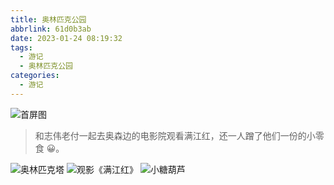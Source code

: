 ```yaml
---
title: 奥林匹克公园
abbrlink: 61d0b3ab
date: 2023-01-24 08:19:32
tags:
  - 游记
  - 奥林匹克公园
categories:
  - 游记
---
```


![首屏图](https://s11.ax1x.com/2024/02/08/pF1Xfde.jpg)

<!-- more -->

> 和志伟老付一起去奥森边的电影院观看满江红，还一人蹭了他们一份的小零食 😀。

![奥林匹克塔](https://s11.ax1x.com/2024/02/08/pF1XWZD.jpg)
![观影《满江红》](https://s11.ax1x.com/2024/02/08/pF1X2qO.jpg)
![小糖葫芦](https://s11.ax1x.com/2024/02/08/pF1jKQx.jpg)
